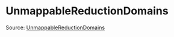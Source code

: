 # UnmappableReductionDomains

Source: [UnmappableReductionDomains](../csrc/logical_domain_map.h#L225)
